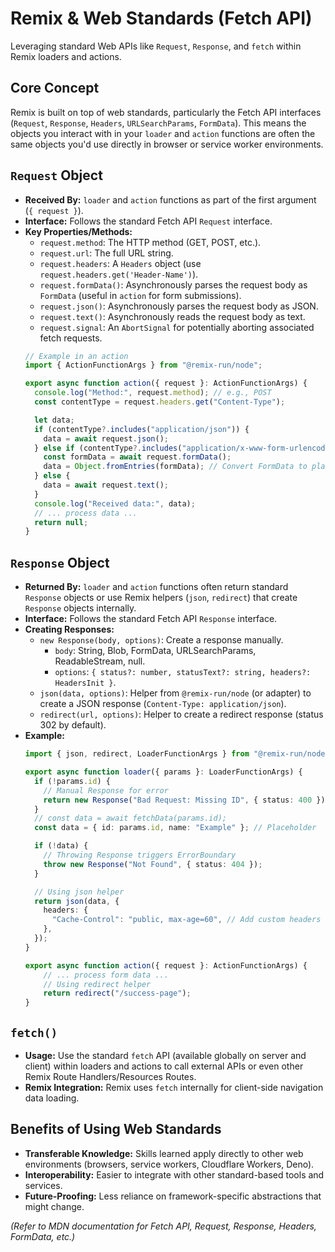 # Remix & Web Standards (Fetch API)

Leveraging standard Web APIs like `Request`, `Response`, and `fetch` within Remix loaders and actions.

## Core Concept

Remix is built on top of web standards, particularly the Fetch API interfaces (`Request`, `Response`, `Headers`, `URLSearchParams`, `FormData`). This means the objects you interact with in your `loader` and `action` functions are often the same objects you'd use directly in browser or service worker environments.

## `Request` Object

*   **Received By:** `loader` and `action` functions as part of the first argument (`{ request }`).
*   **Interface:** Follows the standard Fetch API `Request` interface.
*   **Key Properties/Methods:**
    *   `request.method`: The HTTP method (GET, POST, etc.).
    *   `request.url`: The full URL string.
    *   `request.headers`: A `Headers` object (use `request.headers.get('Header-Name')`).
    *   `request.formData()`: Asynchronously parses the request body as `FormData` (useful in `action` for form submissions).
    *   `request.json()`: Asynchronously parses the request body as JSON.
    *   `request.text()`: Asynchronously reads the request body as text.
    *   `request.signal`: An `AbortSignal` for potentially aborting associated fetch requests.
    ```typescript
    // Example in an action
    import { ActionFunctionArgs } from "@remix-run/node";

    export async function action({ request }: ActionFunctionArgs) {
      console.log("Method:", request.method); // e.g., POST
      const contentType = request.headers.get("Content-Type");

      let data;
      if (contentType?.includes("application/json")) {
        data = await request.json();
      } else if (contentType?.includes("application/x-www-form-urlencoded") || contentType?.includes("multipart/form-data")) {
        const formData = await request.formData();
        data = Object.fromEntries(formData); // Convert FormData to plain object
      } else {
        data = await request.text();
      }
      console.log("Received data:", data);
      // ... process data ...
      return null;
    }
    ```

## `Response` Object

*   **Returned By:** `loader` and `action` functions often return standard `Response` objects or use Remix helpers (`json`, `redirect`) that create `Response` objects internally.
*   **Interface:** Follows the standard Fetch API `Response` interface.
*   **Creating Responses:**
    *   `new Response(body, options)`: Create a response manually.
        *   `body`: String, Blob, FormData, URLSearchParams, ReadableStream, null.
        *   `options`: `{ status?: number, statusText?: string, headers?: HeadersInit }`.
    *   `json(data, options)`: Helper from `@remix-run/node` (or adapter) to create a JSON response (`Content-Type: application/json`).
    *   `redirect(url, options)`: Helper to create a redirect response (status 302 by default).
*   **Example:**
    ```typescript
    import { json, redirect, LoaderFunctionArgs } from "@remix-run/node";

    export async function loader({ params }: LoaderFunctionArgs) {
      if (!params.id) {
        // Manual Response for error
        return new Response("Bad Request: Missing ID", { status: 400 });
      }
      // const data = await fetchData(params.id);
      const data = { id: params.id, name: "Example" }; // Placeholder

      if (!data) {
        // Throwing Response triggers ErrorBoundary
        throw new Response("Not Found", { status: 404 });
      }

      // Using json helper
      return json(data, {
        headers: {
          "Cache-Control": "public, max-age=60", // Add custom headers
        },
      });
    }

    export async function action({ request }: ActionFunctionArgs) {
        // ... process form data ...
        // Using redirect helper
        return redirect("/success-page");
    }
    ```

## `fetch()`

*   **Usage:** Use the standard `fetch` API (available globally on server and client) within loaders and actions to call external APIs or even other Remix Route Handlers/Resources Routes.
*   **Remix Integration:** Remix uses `fetch` internally for client-side navigation data loading.

## Benefits of Using Web Standards

*   **Transferable Knowledge:** Skills learned apply directly to other web environments (browsers, service workers, Cloudflare Workers, Deno).
*   **Interoperability:** Easier to integrate with other standard-based tools and services.
*   **Future-Proofing:** Less reliance on framework-specific abstractions that might change.

*(Refer to MDN documentation for Fetch API, Request, Response, Headers, FormData, etc.)*